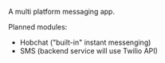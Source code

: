 A multi platform messaging app.

Planned modules:

  - Hobchat ("built-in" instant messenging)
  - SMS (backend service will use Twilio API)
